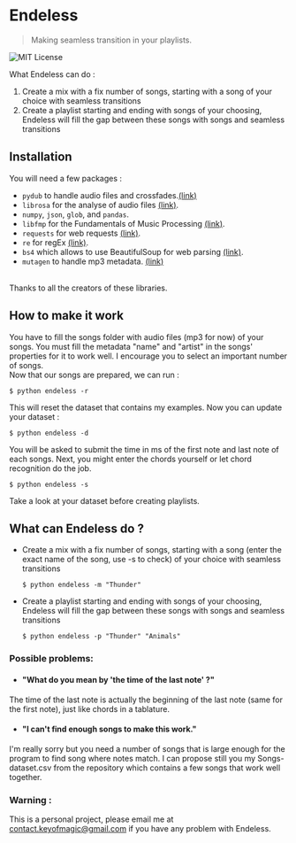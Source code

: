 # Endeless
> Making seamless transition in your playlists.

![MIT License](https://img.shields.io/apm/l/atomic-design-ui.svg?)

What Endeless can do :
1. Create a mix with a fix number of songs, starting with a song of your choice with seamless transitions
2. Create a playlist starting and ending with songs of your choosing, Endeless will fill the gap between these songs with songs and seamless transitions

## Installation
You will need a few packages :
- `pydub` to handle audio files and crossfades.[(link)](https://github.com/jiaaro/pydub)
- `librosa` for the analyse of audio files [(link)](https://github.com/librosa/librosa).
- `numpy`, `json`, `glob`, and `pandas`.
- `libfmp` for the Fundamentals of Music Processing [(link)](https://github.com/meinardmueller/libfmp).
- `requests` for web requests [(link)](https://github.com/psf/requests).
- `re` for regEx [(link)](https://github.com/psf/requests).
- `bs4` which allows to use BeautifulSoup for web parsing [(link)](https://github.com/psf/requests).
- `mutagen` to handle mp3 metadata. [(link)](https://github.com/quodlibet/mutagen)
<br>
 Thanks to all the creators of these libraries.
 
## How to make it work
You have to fill the songs folder with audio files (mp3 for now) of your songs. You must fill the metadata "name" and "artist" in the songs' properties for it to work well. I encourage you to select an important number of songs.
<br> Now that our songs are prepared, we can run :

  ```
  $ python endeless -r
  ```

This will reset the dataset that contains my examples. Now you can update your dataset :

  ```
  $ python endeless -d
  ```

You will be asked to submit the time in ms of the first note and last note of each songs. Next, you might enter the chords yourself or let chord recognition do the job.

  ```
  $ python endeless -s
  ```

Take a look at your dataset before creating playlists.

## What can Endeless do ?

- Create a mix with a fix number of songs, starting with a song (enter the exact name of the song, use -s to check) of your choice with seamless transitions
  ```
  $ python endeless -m "Thunder"
  ```
- Create a playlist starting and ending with songs of your choosing, Endeless will fill the gap between these songs with songs and seamless transitions

  ```
  $ python endeless -p "Thunder" "Animals"
  ```

### Possible problems:
- #### "What do you mean by 'the time of the last note' ?"
The time of the last note is actually the beginning of the last note (same for the first note), just like chords in a tablature.
- #### "I can't find enough songs to make this work."
I'm really sorry but you need a number of songs that is large enough for the program to find song where notes match. I can propose still you my Songs-dataset.csv from the repository which contains a few songs that work well together. 

### Warning :
This is a personal project, please email me at contact.keyofmagic@gmail.com if you have any problem with Endeless.
